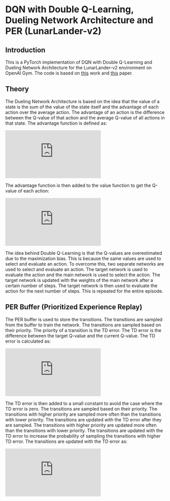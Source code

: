 # DQN with Double Q-Learning, Dueling Network Architecture and PER (LunarLander-v2)
## Introduction

This is a PyTorch implementation of DQN with Double Q-Learning and Dueling Network Architecture for the LunarLander-v2 environment on OpenAI Gym. The code is based on [this](https://arxiv.org/abs/1511.06581) work and [this](https://arxiv.org/abs/1509.06461) paper.

## Theory

The Dueling Network Architecture is based on the idea that the value of a state is the sum of the value of the state itself and the advantage of each action over the average action. The advantage of an action is the difference between the Q-value of that action and the average Q-value of all actions in that state. The advantage function is defined as:

![Advantage Function](https://latex.codecogs.com/gif.latex?A%28s%2C%20a%29%20%3D%20Q%28s%2C%20a%29%20-%20V%28s%29)

The advantage function is then added to the value function to get the Q-value of each action:

![Q-value](https://latex.codecogs.com/gif.latex?Q%28s%2C%20a%29%20%3D%20V%28s%29%20&plus;%20A%28s%2C%20a%29)

The idea behind Double Q-Learning is that the Q-values are overestimated due to the maximization bias. This is because the same values are used to select and evaluate an action. To overcome this, two separate networks are used to select and evaluate an action. The target network is used to evaluate the action and the main network is used to select the action. The target network is updated with the weights of the main network after a certain number of steps. The target network is then used to evaluate the action for the next number of steps. This is repeated for the entire episode.

## PER Buffer (Prioritized Experience Replay)

The PER buffer is used to store the transitions. The transitions are sampled from the buffer to train the network. The transitions are sampled based on their priority. The priority of a transition is the TD error. The TD error is the difference between the target Q-value and the current Q-value. The TD error is calculated as:

![TD Error](https://latex.codecogs.com/gif.latex?TD%20Error%20%3D%20%7C%20R%20&plus;%20%5Cgamma%20%5Cmax%20Q%28s%27%2C%20a%27%29%20-%20Q%28s%2C%20a%29%20%7C)

The TD error is then added to a small constant to avoid the case where the TD error is zero. The transitions are sampled based on their priority. The transitions with higher priority are sampled more often than the transitions with lower priority. The transitions are updated with the TD error after they are sampled. The transitions with higher priority are updated more often than the transitions with lower priority. The transitions are updated with the TD error to increase the probability of sampling the transitions with higher TD error. The transitions are updated with the TD error as:

![TD Error Update](https://latex.codecogs.com/gif.latex?TD%20Error%20Update%20%3D%20%7C%20R%20&plus;%20%5Cgamma%20%5Cmax%20Q%28s%27%2C%20a%27%29%20-%20Q%28s%2C%20a%29%20%7C%20&plus;%20%5Cepsilon)
